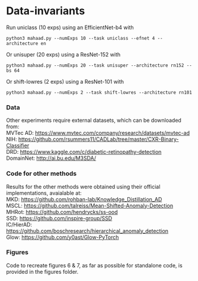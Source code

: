 # Data-invariants

Run uniclass (10 exps) using an EfficientNet-b4 with
```
python3 mahaad.py --numExps 10 --task uniclass --efnet 4 --architecture en
```
Or unisuper (20 exps) using a ResNet-152 with
```
python3 mahaad.py --numExps 20 --task unisuper --architecture rn152 --bs 64
```
Or shift-lowres (2 exps) using a ResNet-101 with
```
python3 mahaad.py --numExps 2 --task shift-lowres --architecture rn101
```

### Data
Other experiments require external datasets, which can be downloaded from: <br>
MVTec AD: https://www.mvtec.com/company/research/datasets/mvtec-ad <br>
NIH: https://github.com/rsummers11/CADLab/tree/master/CXR-Binary-Classifier <br>
DRD: https://www.kaggle.com/c/diabetic-retinopathy-detection <br>
DomainNet: http://ai.bu.edu/M3SDA/ <br>

### Code for other methods
Results for the other methods were obtained using their official implementations, avaialable at: <br>
MKD: https://github.com/rohban-lab/Knowledge_Distillation_AD  <br>
MSCL: https://github.com/talreiss/Mean-Shifted-Anomaly-Detection <br>
MHRot: https://github.com/hendrycks/ss-ood <br>
SSD: https://github.com/inspire-group/SSD <br>
IC/HierAD: https://github.com/boschresearch/hierarchical_anomaly_detection <br>
Glow: https://github.com/y0ast/Glow-PyTorch <br>

### Figures
Code to recreate figures 6 & 7, as far as possible for standalone code, is provided in the figures folder.
